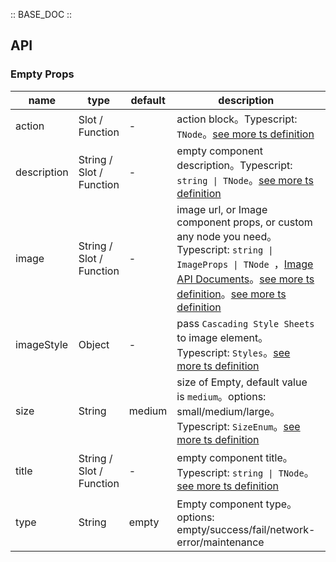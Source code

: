 :: BASE_DOC ::

## API

### Empty Props

name | type | default | description | required
-- | -- | -- | -- | --
action | Slot / Function | - | action block。Typescript: `TNode`。[see more ts definition](https://github.com/Tencent/tdesign-vue-next/blob/develop/packages/components/common.ts) | N
description | String / Slot / Function | - | empty component description。Typescript: `string \| TNode`。[see more ts definition](https://github.com/Tencent/tdesign-vue-next/blob/develop/packages/components/common.ts) | N
image | String / Slot / Function | - | image url, or Image component props, or custom any node you need。Typescript: `string \| ImageProps \| TNode `，[Image API Documents](./image?tab=api)。[see more ts definition](https://github.com/Tencent/tdesign-vue-next/blob/develop/packages/components/common.ts)。[see more ts definition](https://github.com/Tencent/tdesign-vue-next/blob/develop/packages/components/empty/type.ts) | N
imageStyle | Object | - | pass `Cascading Style Sheets` to image element。Typescript: `Styles`。[see more ts definition](https://github.com/Tencent/tdesign-vue-next/blob/develop/packages/components/common.ts) | N
size | String | medium | size of Empty,  default value is `medium`。options: small/medium/large。Typescript: `SizeEnum`。[see more ts definition](https://github.com/Tencent/tdesign-vue-next/blob/develop/packages/components/common.ts) | N
title | String / Slot / Function | - | empty component title。Typescript: `string \| TNode`。[see more ts definition](https://github.com/Tencent/tdesign-vue-next/blob/develop/packages/components/common.ts) | N
type | String | empty | Empty component type。options: empty/success/fail/network-error/maintenance | N
